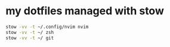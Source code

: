  # my dotfiles managed with stow

```zsh
stow -vv -t ~/.config/nvim nvim
stow -vv -t ~/ zsh
stow -vv -t ~/ git
```

